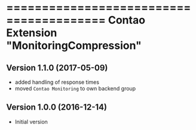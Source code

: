 ========================================
Contao Extension "MonitoringCompression"
========================================

Version 1.1.0 (2017-05-09)
--------------------------
- added handling of response times
- moved `Contao Monitoring` to own backend group

Version 1.0.0 (2016-12-14)
--------------------------
- Initial version